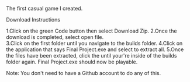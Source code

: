 The first casual game I created. 

Download Instructions

1.Click on the green Code button then select Download Zip.
2.Once the download is completed, select open file.                                                                                                                    
3.Click on the first folder until you navigate to the builds folder.
4.Click on the application that says Final Project.exe and select to extract all.
5.Once the files have been extracted, click the until your're inside of the builds folder again. Final Project.exe should now be playable.

Note: You don't need to have a Github account to do any of this.
